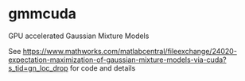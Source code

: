 gmmcuda
=======

GPU accelerated Gaussian Mixture Models

See https://www.mathworks.com/matlabcentral/fileexchange/24020-expectation-maximization-of-gaussian-mixture-models-via-cuda?s_tid=gn_loc_drop for code and details
